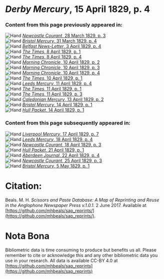 # *Derby Mercury*, 15 April 1829, p. 4  
  
### Content from this page previously appeared in:  
![Hand](http://scissorsandpaste.net/wp-content/uploads/2017/06/smallhandpointer.png) [*Newcastle Courant*, 28 March 1829, p. 3](https://mhbeals.github.io/sap_html/Newcastle-Courant/Newcastle-Courant-28-March-1829-p-3)  
![Hand](http://scissorsandpaste.net/wp-content/uploads/2017/06/smallhandpointer.png) [*Bristol Mercury*, 31 March 1829, p. 4](https://mhbeals.github.io/sap_html/Bristol-Mercury/Bristol-Mercury-31-March-1829-p-4)  
![Hand](http://scissorsandpaste.net/wp-content/uploads/2017/06/smallhandpointer.png) [*Belfast News-Letter*, 3 April 1829, p. 4](https://mhbeals.github.io/sap_html/Belfast-News-Letter/Belfast-News-Letter-3-April-1829-p-4)  
![Hand](http://scissorsandpaste.net/wp-content/uploads/2017/06/smallhandpointer.png) [*The Times*, 8 April 1829, p. 1](https://mhbeals.github.io/sap_html/The-Times/The-Times-8-April-1829-p-1)  
![Hand](http://scissorsandpaste.net/wp-content/uploads/2017/06/smallhandpointer.png) [*The Times*, 8 April 1829, p. 4](https://mhbeals.github.io/sap_html/The-Times/The-Times-8-April-1829-p-4)  
![Hand](http://scissorsandpaste.net/wp-content/uploads/2017/06/smallhandpointer.png) [*Morning Chronicle*, 10 April 1829, p. 2](https://mhbeals.github.io/sap_html/Morning-Chronicle/Morning-Chronicle-10-April-1829-p-2)  
![Hand](http://scissorsandpaste.net/wp-content/uploads/2017/06/smallhandpointer.png) [*Morning Chronicle*, 10 April 1829, p. 3](https://mhbeals.github.io/sap_html/Morning-Chronicle/Morning-Chronicle-10-April-1829-p-3)  
![Hand](http://scissorsandpaste.net/wp-content/uploads/2017/06/smallhandpointer.png) [*Morning Chronicle*, 10 April 1829, p. 4](https://mhbeals.github.io/sap_html/Morning-Chronicle/Morning-Chronicle-10-April-1829-p-4)  
![Hand](http://scissorsandpaste.net/wp-content/uploads/2017/06/smallhandpointer.png) [*The Times*, 10 April 1829, p. 1](https://mhbeals.github.io/sap_html/The-Times/The-Times-10-April-1829-p-1)  
![Hand](http://scissorsandpaste.net/wp-content/uploads/2017/06/smallhandpointer.png) [*Leeds Mercury*, 11 April 1829, p. 4](https://mhbeals.github.io/sap_html/Leeds-Mercury/Leeds-Mercury-11-April-1829-p-4)  
![Hand](http://scissorsandpaste.net/wp-content/uploads/2017/06/smallhandpointer.png) [*The Times*, 11 April 1829, p. 1](https://mhbeals.github.io/sap_html/The-Times/The-Times-11-April-1829-p-1)  
![Hand](http://scissorsandpaste.net/wp-content/uploads/2017/06/smallhandpointer.png) [*The Times*, 11 April 1829, p. 3](https://mhbeals.github.io/sap_html/The-Times/The-Times-11-April-1829-p-3)  
![Hand](http://scissorsandpaste.net/wp-content/uploads/2017/06/smallhandpointer.png) [*Caledonian Mercury*, 13 April 1829, p. 2](https://mhbeals.github.io/sap_html/Caledonian-Mercury/Caledonian-Mercury-13-April-1829-p-2)  
![Hand](http://scissorsandpaste.net/wp-content/uploads/2017/06/smallhandpointer.png) [*Bristol Mercury*, 14 April 1829, p. 1](https://mhbeals.github.io/sap_html/Bristol-Mercury/Bristol-Mercury-14-April-1829-p-1)  
![Hand](http://scissorsandpaste.net/wp-content/uploads/2017/06/smallhandpointer.png) [*Hull Packet*, 14 April 1829, p. 1](https://mhbeals.github.io/sap_html/Hull-Packet/Hull-Packet-14-April-1829-p-1)  
  
### Content from this page subsequently appeared in:  
![Hand](http://scissorsandpaste.net/wp-content/uploads/2017/06/smallhandpointer.png) [*Liverpool Mercury*, 17 April 1829, p. 7](https://mhbeals.github.io/sap_html/Liverpool-Mercury/Liverpool-Mercury-17-April-1829-p-7)  
![Hand](http://scissorsandpaste.net/wp-content/uploads/2017/06/smallhandpointer.png) [*Leeds Mercury*, 18 April 1829, p. 4](https://mhbeals.github.io/sap_html/Leeds-Mercury/Leeds-Mercury-18-April-1829-p-4)  
![Hand](http://scissorsandpaste.net/wp-content/uploads/2017/06/smallhandpointer.png) [*Newcastle Courant*, 18 April 1829, p. 3](https://mhbeals.github.io/sap_html/Newcastle-Courant/Newcastle-Courant-18-April-1829-p-3)  
![Hand](http://scissorsandpaste.net/wp-content/uploads/2017/06/smallhandpointer.png) [*Hull Packet*, 21 April 1829, p. 1](https://mhbeals.github.io/sap_html/Hull-Packet/Hull-Packet-21-April-1829-p-1)  
![Hand](http://scissorsandpaste.net/wp-content/uploads/2017/06/smallhandpointer.png) [*Aberdeen Journal*, 22 April 1829, p. 4](https://mhbeals.github.io/sap_html/Aberdeen-Journal/Aberdeen-Journal-22-April-1829-p-4)  
![Hand](http://scissorsandpaste.net/wp-content/uploads/2017/06/smallhandpointer.png) [*Newcastle Courant*, 25 April 1829, p. 3](https://mhbeals.github.io/sap_html/Newcastle-Courant/Newcastle-Courant-25-April-1829-p-3)  
![Hand](http://scissorsandpaste.net/wp-content/uploads/2017/06/smallhandpointer.png) [*Bristol Mercury*, 5 May 1829, p. 1](https://mhbeals.github.io/sap_html/Bristol-Mercury/Bristol-Mercury-5-May-1829-p-1)  


# Citation: 

Beals. M. H. *Scissors and Paste Database: A Map of Reprinting and Reuse in the Anglophone Newspaper Press v.1.0.1.* 2 June 2017. Available at [https://github.com/mhbeals/sap_reprints/](https://github.com/mhbeals/sap_reprints/). 

# Nota Bona

Bibliometric data is time consuming to produce but benefits us all. Please remember to cite or acknowledge this and any other bibliometric data you use in your research. All data is available CC-BY 4.0 at [https://github.com/mhbeals/sap_reprints](https://github.com/mhbeals/sap_reprints)